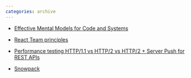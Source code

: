 ```yaml
---
categories: archive
---
```


- [Effective Mental Models for Code and Systems](https://medium.com/@copyconstruct/effective-mental-models-for-code-and-systems-7c55918f1b3e "https://medium.com/@copyconstruct/effective-mental-models-for-code-and-systems-7c55918f1b3e")

- [React Team principles](https://overreacted.io/what-are-the-react-team-principles/ "https://overreacted.io/what-are-the-react-team-principles/")

- [Performance testing HTTP/1.1 vs HTTP/2 vs HTTP/2 + Server Push for REST APIs](https://evertpot.com/h2-parallelism/ "https://evertpot.com/h2-parallelism/")

- [Snowpack](https://www.snowpack.dev/ "https://www.snowpack.dev/")

